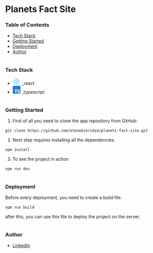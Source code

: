 # Planets Fact Site

### Table of Contents

- [Tech Stack](#Tech-Stack)
- [Getting Started](#Getting-Started)
- [Deployment](#Deployment)
- [Author](#Author)

#

### Tech Stack

- <img src="readme/react.png" width="25" style="top: 8px" /> _react
- <img src="readme/typescript.png" width="25" style="top: 8px" /> _typescript

#

### Getting Started

1. First of all you need to clone the app repository from GitHub:

```
git clone https://github.com/otonebieridze/planets-fact-site.git
```

2. Next step requires installing all the dependencies.

```
npm install
```

3. To see the project in action

```
npm run dev
```

#

### Deployment

Before every deployment, you need to create a build file.

```
npm run build
```

after this, you can use this file to deploy the project on the server.

#

### Author

- [LinkedIn](https://www.linkedin.com/in/oto-nebieridze-8aa504219/)
